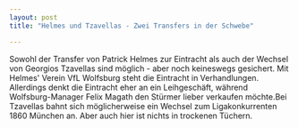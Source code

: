 ```yaml
---
layout: post
title: "Helmes und Tzavellas - Zwei Transfers in der Schwebe"

---
```


Sowohl der Transfer von Patrick Helmes zur Eintracht als auch der Wechsel von Georgios Tzavellas sind möglich - aber noch keineswegs gesichert. Mit Helmes' Verein VfL Wolfsburg steht die Eintracht in Verhandlungen. Allerdings denkt die Eintracht eher an ein Leihgeschäft, während Wolfsburg-Manager Felix Magath den Stürmer lieber verkaufen möchte.Bei Tzavellas bahnt sich möglicherweise ein Wechsel zum Ligakonkurrenten 1860 München an. Aber auch hier ist nichts in trockenen Tüchern.


